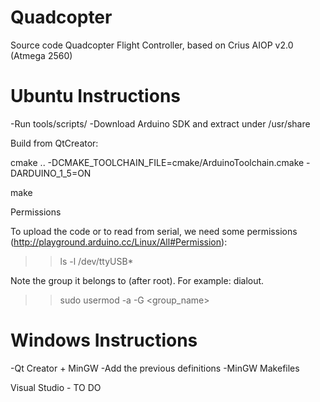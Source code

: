 # Quadcopter
Source code Quadcopter Flight Controller, based on Crius AIOP v2.0 (Atmega 2560)

# Ubuntu Instructions
-Run tools/scripts/
-Download Arduino SDK and extract under /usr/share

Build from QtCreator:

cmake .. -DCMAKE_TOOLCHAIN_FILE=cmake/ArduinoToolchain.cmake -DARDUINO_1_5=ON

make

Permissions

To upload the code or to read from serial, we need some permissions
(http://playground.arduino.cc/Linux/All#Permission):

>> ls -l /dev/ttyUSB*

Note the group it belongs to (after root). For example: dialout.

>> sudo usermod -a -G <group_name> <username>


# Windows Instructions
-Qt Creator + MinGW
-Add the previous definitions
-MinGW Makefiles

Visual Studio - TO DO
